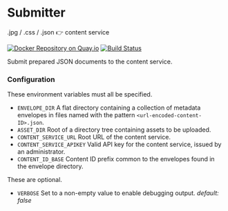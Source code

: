# Submitter

.jpg / .css / .json :point_right: content service

[![Docker Repository on Quay.io](https://quay.io/repository/deconst/submitter/status "Docker Repository on Quay.io")](https://quay.io/repository/deconst/submitter) [![Build Status](https://travis-ci.org/deconst/submitter.svg?branch=master)](https://travis-ci.org/deconst/submitter)

Submit prepared JSON documents to the content service.

### Configuration

These environment variables must all be specified.

* `ENVELOPE_DIR` A flat directory containing a collection of metadata envelopes in files named with the pattern `<url-encoded-content-ID>.json`.
* `ASSET_DIR` Root of a directory tree containing assets to be uploaded.
* `CONTENT_SERVICE_URL` Root URL of the content service.
* `CONTENT_SERVICE_APIKEY` Valid API key for the content service, issued by an administrator.
* `CONTENT_ID_BASE` Content ID prefix common to the envelopes found in the envelope directory.

These are optional.

* `VERBOSE` Set to a non-empty value to enable debugging output. *default: false*
